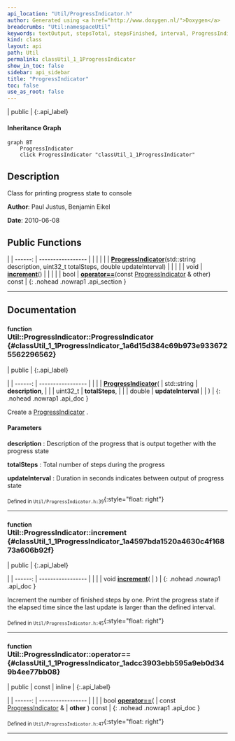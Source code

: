 ```yaml
---
api_location: "Util/ProgressIndicator.h"
author: Generated using <a href="http://www.doxygen.nl/">Doxygen</a>
breadcrumbs: "Util:namespaceUtil"
keywords: textOutput, stepsTotal, stepsFinished, interval, ProgressIndicator, increment
kind: class
layout: api
path: Util
permalink: classUtil_1_1ProgressIndicator
show_in_toc: false
sidebar: api_sidebar
title: "ProgressIndicator"
toc: false
use_as_root: false
---
```


| public |
{:.api_label}

#### Inheritance Graph

```mermaid
graph BT
	ProgressIndicator
	click ProgressIndicator "classUtil_1_1ProgressIndicator"
```

## Description



Class for printing progress state to console



**Author**: Paul Justus, Benjamin Eikel



**Date**: 2010-06-08





## Public Functions

|
| ------: | ----------------- |
|  | |
|  | **[ProgressIndicator](#classUtil_1_1ProgressIndicator_1a6d15d384c69b973e9336725562296562)**(std::string description, uint32_t totalSteps, double updateInterval) |
|  | |
| void | **[increment](#classUtil_1_1ProgressIndicator_1a4597bda1520a4630c4f16873a606b92f)**() |
|  | |
| bool | **[operator==](#classUtil_1_1ProgressIndicator_1adcc3903ebb595a9eb0d349b4ee77bb08)**(const [ProgressIndicator](classUtil_1_1ProgressIndicator) & other) const |
{: .nohead .nowrap1 .api_section }


-------------------------------------------------------------------

## Documentation

### <small>function</small><br/> Util::ProgressIndicator::ProgressIndicator {#classUtil_1_1ProgressIndicator_1a6d15d384c69b973e9336725562296562}

| public |
{:.api_label}

|
| ------: | ----------------- |
|  |
|  **[ProgressIndicator](#classUtil_1_1ProgressIndicator_1a6d15d384c69b973e9336725562296562)**( | std::string | **description**, |
| | uint32_t | **totalSteps**, |
| | double | **updateInterval** |
|   ) |
{: .nohead .nowrap1 .api_doc }



Create a [ProgressIndicator](classUtil_1_1ProgressIndicator) .


#### Parameters
**description**
:  Description of the progress that is output together with the progress state



**totalSteps**
:  Total number of steps during the progress



**updateInterval**
:  Duration in seconds indicates between output of progress state







<sub>Defined in `Util/ProgressIndicator.h:39`</sub>{:style="float: right"}

-------------------------------------------------------------------

### <small>function</small><br/> Util::ProgressIndicator::increment {#classUtil_1_1ProgressIndicator_1a4597bda1520a4630c4f16873a606b92f}

| public |
{:.api_label}

|
| ------: | ----------------- |
|  |
| void **[increment](#classUtil_1_1ProgressIndicator_1a4597bda1520a4630c4f16873a606b92f)**( |  ) |
{: .nohead .nowrap1 .api_doc }



Increment the number of finished steps by one. Print the progress state if the elapsed time since the last update is larger than the defined interval.



<sub>Defined in `Util/ProgressIndicator.h:45`</sub>{:style="float: right"}

-------------------------------------------------------------------

### <small>function</small><br/> Util::ProgressIndicator::operator== {#classUtil_1_1ProgressIndicator_1adcc3903ebb595a9eb0d349b4ee77bb08}

| public | const | inline |
{:.api_label}

|
| ------: | ----------------- |
|  |
| bool **[operator==](#classUtil_1_1ProgressIndicator_1adcc3903ebb595a9eb0d349b4ee77bb08)**( | const [ProgressIndicator](classUtil_1_1ProgressIndicator) & | **other** ) const |
{: .nohead .nowrap1 .api_doc }





<sub>Defined in `Util/ProgressIndicator.h:47`</sub>{:style="float: right"}

-------------------------------------------------------------------

